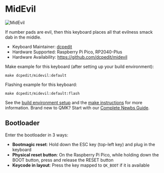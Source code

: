 # MidEvil

![MidEvil](https://i.imgur.com/WCE6GIUh.jpg)

If number pads are evil, then this keyboard places all that evilness smack dab in the middle.

* Keyboard Maintainer: [dcpedit](https://github.com/dcpedit)
* Hardware Supported: Raspberry Pi Pico, RP2040-Plus
* Hardware Availability: https://github.com/dcpedit/midevil

Make example for this keyboard (after setting up your build environment):

    make dcpedit/midevil:default

Flashing example for this keyboard:

    make dcpedit/midevil:default:flash

See the [build environment setup](https://docs.qmk.fm/#/getting_started_build_tools) and the [make instructions](https://docs.qmk.fm/#/getting_started_make_guide) for more information. Brand new to QMK? Start with our [Complete Newbs Guide](https://docs.qmk.fm/#/newbs).

## Bootloader

Enter the bootloader in 3 ways:

* **Bootmagic reset**: Hold down the ESC key (top-left key) and plug in the keyboard
* **Physical reset button**: On the Raspberry Pi Pico, while holding down the BOOT button, press and release the RESET button
* **Keycode in layout**: Press the key mapped to `QK_BOOT` if it is available